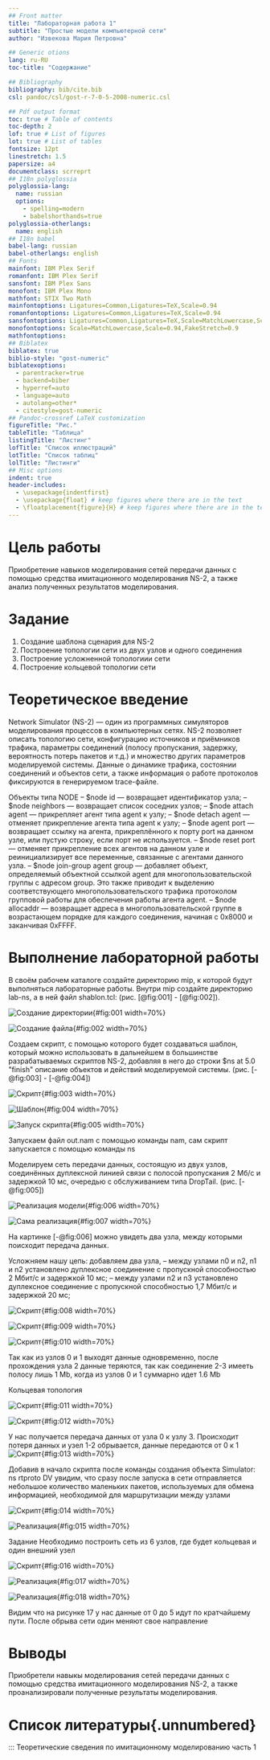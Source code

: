 ```yaml
---
## Front matter
title: "Лабораторная работа 1"
subtitle: "Простые модели компьютерной сети"
author: "Извекова Мария Петровна"

## Generic otions
lang: ru-RU
toc-title: "Содержание"

## Bibliography
bibliography: bib/cite.bib
csl: pandoc/csl/gost-r-7-0-5-2008-numeric.csl

## Pdf output format
toc: true # Table of contents
toc-depth: 2
lof: true # List of figures
lot: true # List of tables
fontsize: 12pt
linestretch: 1.5
papersize: a4
documentclass: scrreprt
## I18n polyglossia
polyglossia-lang:
  name: russian
  options:
	- spelling=modern
	- babelshorthands=true
polyglossia-otherlangs:
  name: english
## I18n babel
babel-lang: russian
babel-otherlangs: english
## Fonts
mainfont: IBM Plex Serif
romanfont: IBM Plex Serif
sansfont: IBM Plex Sans
monofont: IBM Plex Mono
mathfont: STIX Two Math
mainfontoptions: Ligatures=Common,Ligatures=TeX,Scale=0.94
romanfontoptions: Ligatures=Common,Ligatures=TeX,Scale=0.94
sansfontoptions: Ligatures=Common,Ligatures=TeX,Scale=MatchLowercase,Scale=0.94
monofontoptions: Scale=MatchLowercase,Scale=0.94,FakeStretch=0.9
mathfontoptions:
## Biblatex
biblatex: true
biblio-style: "gost-numeric"
biblatexoptions:
  - parentracker=true
  - backend=biber
  - hyperref=auto
  - language=auto
  - autolang=other*
  - citestyle=gost-numeric
## Pandoc-crossref LaTeX customization
figureTitle: "Рис."
tableTitle: "Таблица"
listingTitle: "Листинг"
lofTitle: "Список иллюстраций"
lotTitle: "Список таблиц"
lolTitle: "Листинги"
## Misc options
indent: true
header-includes:
  - \usepackage{indentfirst}
  - \usepackage{float} # keep figures where there are in the text
  - \floatplacement{figure}{H} # keep figures where there are in the text
---
```


# Цель работы

Приобретение навыков моделирования сетей передачи данных с помощью средства имитационного моделирования NS-2, а также анализ полученных результатов
моделирования.

# Задание

1. Создание шаблона сценария для NS-2
2. Построение топологии сети из двух узлов и одного соединения
3. Построение усложненной топологиии сети
4. Построение кольцевой топологии сети

# Теоретическое введение

Network Simulator (NS-2) — один из программных симуляторов моделирования
процессов в компьютерных сетях. NS-2 позволяет описать топологию сети, конфигурацию источников и приёмников трафика, параметры соединений (полосу
пропускания, задержку, вероятность потерь пакетов и т.д.) и множество других
параметров моделируемой системы. Данные о динамике трафика, состоянии соединений и объектов сети, а также информация о работе протоколов фиксируются
в генерируемом trace-файле.

Объекты типа NODE
– $node id — возвращает идентификатор узла;
– $node neighbors — возвращает список соседних узлов;
– $node attach agent — прикрепляет агент типа agent к узлу;
– $node detach agent — отменяет прикрепление агента типа agent к узлу;
– $node agent port — возвращает ссылку на агента, прикреплённого к порту
port на данном узле, или пустую строку, если порт не используется.
– $node reset port — отменяет прикрепление всех агентов на данном узле и реинициализирует все переменные, связанные с агентами данного узла.
– $node join-group agent group — добавляет объект, определяемый объектной ссылкой agent для многопользовательской группы с адресом group. Это
также приводит к выделению соответствующего многопользовательского трафика протоколом групповой работы для обеспечения работы агента agent.
– $node allocaddr — возвращает адреса в многопользовательской группе в возрастающем порядке для каждого соединения, начиная с 0x8000 и заканчивая
0xFFFF.


# Выполнение лабораторной работы

В своём рабочем каталоге создайте директорию mip, к которой будут выполняться лабораторные работы. Внутри mip создайте директорию lab-ns, а в ней файл
shablon.tcl: (рис. [@fig:001] - [@fig:002]).

![Создание директории](image/photo_1.jpg){#fig:001 width=70%}

![Создание файла](image/photo_2.jpg){#fig:002 width=70%}

Создаем скрипт, с помощью которого будет создаваться шаблон, который  можно использовать в дальнейшем в большинстве разрабатываемых скриптов NS-2, добавляя в него до строки $ns at 5.0 "finish"
описание объектов и действий моделируемой системы. (рис. [-@fig:003] - [-@fig:004])

![Скрипт](image/photo_3.jpg){#fig:003 width=70%}

![Шаблон](image/photo_4.jpg){#fig:004 width=70%}

![Запуск скрипта](image/photo_7.jpg){#fig:005 width=70%}

Запускаем файл out.nam с помощью команды nam, сам скрипт запускается с помощью команды ns

Моделируем сеть передачи данных, состоящую из двух узлов, соединённых дуплексной линией связи с полосой пропускания 2
Мб/с и задержкой 10 мс, очередью с обслуживанием типа DropTail.  (рис. [-@fig:005])

![Реализация модели](image/photo_5.jpg){#fig:006 width=70%}

![Сама реализация](image/photo_6.jpg){#fig:007 width=70%}

На картинке [-@fig:006]  можно увидеть два узла, между которыми поисходит передача данных.

Усложняем нашу цепь: добавляем два узла,
– между узлами n0 и n2, n1 и n2 установлено дуплексное соединение с пропускной
способностью 2 Мбит/с и задержкой 10 мс;
– между узлами n2 и n3 установлено дуплексное соединение с пропускной способностью 1,7 Мбит/с и задержкой 20 мс;

![Скрипт](image/photo_8.jpg){#fig:008 width=70%}

![Скрипт](image/photo_9.jpg){#fig:009 width=70%}

![Скрипт](image/photo_10.jpg){#fig:010 width=70%}

Так как из узлов 0 и 1 выходят данные одновременно, после прохождения узла 2 данные теряются, так как соединение 2-3 имееть полосу лишь 1 Mb, когда из узлов 0 и 1 суммарно идет 1.6 Mb

Кольцевая топология

![Скрипт](image/photo_11.jpg){#fig:011 width=70%}

![Скрипт](image/photo_12.jpg){#fig:012 width=70%}

У нас получается передача данных от узла 0 к узлу 3. Происходит потеря данных и узел 1-2 обрывается, данные передаются от 0 к 1
![Скрипт](image/photo_13.jpg){#fig:013 width=70%}

Добавив в начало скрипта после команды создания объекта Simulator:
ns rtproto DV
увидим, что сразу после запуска в сети отправляется небольшое количество
маленьких пакетов, используемых для обмена информацией, необходимой для маршрутизации между узлами

![Скрипт](image/photo_14.jpg){#fig:014 width=70%}

![Реализация](image/photo_17.jpg){#fig:015 width=70%}

Задание
Необходимо построить сеть из 6 узлов, где будет кольцевая и один внешний узел

![Скрипт](image/photo_18.jpg){#fig:016 width=70%}

![Реализация](image/photo_19.jpg){#fig:017 width=70%}

![Реализация](image/photo_20.jpg){#fig:018 width=70%}

Видим что на рисунке 17 у нас данные от 0 до 5 идут по кратчайшему пути. После обрыва сети один меняют свое направление

# Выводы

Приобретели навыкы моделирования сетей передачи данных с помощью средства имитационного моделирования NS-2, а также проанализировали полученные результаты моделирования.

# Список литературы{.unnumbered}

::: Теоретические сведения по имитационному моделированию часть 1
